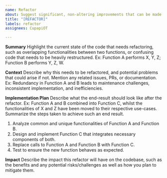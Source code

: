 ```yaml
---
name: Refactor
about: Suggest significant, non-altering improvements that can be made.
title: "[REFACTOR]"
labels: refactor
assignees: CupapiOT

---
```


**Summary**
Highlight the current state of the code that needs refactoring, such as overlapping functionalities between two functions, or confusing code that needs to be heavily restructured. Ex: Function A performs X, Y, Z; Function B performs Y, Z, W.

**Context**
Describe why this needs to be refactored, and potential problems that could arise if not. Mention any related issues, PRs, or documentation. Ex: Redundancy in Function A and B leads to maintenance challenges, inconsistent implementation, and inefficiencies.

**Implementation Plan**
Describe what the end-result should look like after the refactor. Ex: Function A and B combined into Function C, whilst the functionalities of X and Z have been moved to their respective use-cases.
Summarize the steps taken to achieve such an end result.
1. Analyze common and unique functionalities of Function A and Function B.
2. Design and implement Function C that integrates necessary components of both.
3. Replace calls to Function A and Function B with Function C.
4. Test to ensure the new function behaves as expected.

**Impact**
Describe the impact this refactor will have on the codebase, such as the benefits and any potential risks/challenges as well as how you plan to mitigate them.
